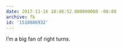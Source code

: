 ```yaml
---
date: 2017-11-16 18:48:52.000000000 -08:00
archive: fb
id: '1510886932'
---
```


I’m a big fan of right turns.
